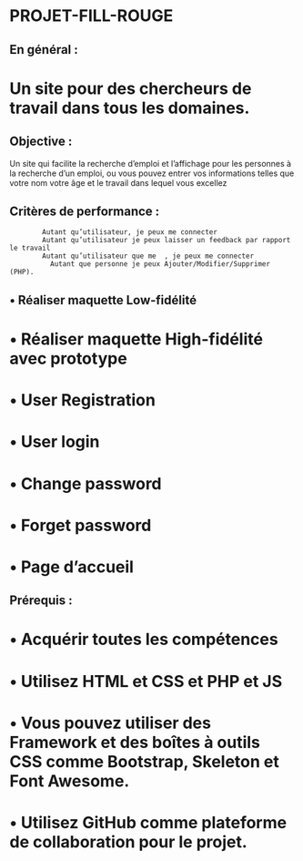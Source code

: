 # PROJET-FILL-ROUGE


 ## En général :
 # Un site pour des chercheurs de travail dans tous les domaines. 
 ## Objective :
Un site qui facilite la recherche d’emploi et l’affichage  pour les personnes à la recherche d’un emploi, ou vous pouvez entrer vos informations telles que votre nom votre âge et le travail dans lequel vous excellez
 ## Critères de performance :
            Autant qu’utilisateur, je peux me connecter
            Autant qu’utilisateur je peux laisser un feedback par rapport le travail
            Autant qu’utilisateur que me  , je peux me connecter 
              Autant que personne je peux Ajouter/Modifier/Supprimer (PHP).
 ## •	Réaliser maquette Low-fidélité
 # •	Réaliser maquette High-fidélité avec prototype
 # •	User Registration 
 # •	User login 
 # •	Change password
 # •	Forget password
 # •	Page d’accueil

 ## Prérequis :

 # •	Acquérir toutes les compétences
 # •	Utilisez HTML et CSS et PHP et JS
 # •	Vous pouvez utiliser des Framework et des boîtes à outils CSS comme Bootstrap, Skeleton et Font Awesome.
 # •	Utilisez GitHub comme plateforme de collaboration pour le projet.

